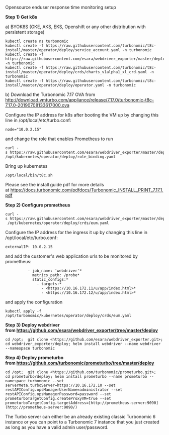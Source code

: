 Opensource enduser response time monitoring setup

**Step 1) Get k8s**

a) BYOK8S (GKE, AKS, EKS, Openshift or any other distribution with persistent storage)
````
kubectl create ns turbonomic
kubectl create -f https://raw.githubusercontent.com/turbonomic/t8c-install/master/operator/deploy/service_account.yaml -n turbonomic
kubectl create -f https://raw.githubusercontent.com/esara/webdriver_exporter/master/deploy/webdriver_yamls/role_binding.yaml -n turbonomic
kubectl create -f https://raw.githubusercontent.com/turbonomic/t8c-install/master/operator/deploy/crds/charts_v1alpha1_xl_crd.yaml -n turbonomic
kubectl create -f https://raw.githubusercontent.com/turbonomic/t8c-install/master/operator/deploy/operator.yaml -n turbonomic
````

b) Download the Turbonomic 7.17 OVA from <http://download.vmturbo.com/appliance/release/7.17.0/turbonomic-t8c-7.17.0-20190708133617000.ova>

Configure the IP address for k8s after booting the VM up by changing this line in /opt/local/etc/turbo.conf:
````
node="10.0.2.15"
````
and change the role that enables Prometheus to run
````
curl -s https://raw.githubusercontent.com/esara/webdriver_exporter/master/deploy/webdriver_yamls/role_binding.yaml > /opt/kubernetes/operator/deploy/role_binding.yaml
````
Bring up kubernetes
````
/opt/local/bin/t8c.sh
````
Please see the install guide pdf for more details at <https://docs.turbonomic.com/pdfdocs/Turbonomic_INSTALL_PRINT_7.17.1.pdf>

**Step 2) Configure prometheus**
````
curl -s https://raw.githubusercontent.com/esara/webdriver_exporter/master/deploy/webdriver_yamls/eum.yaml >  /opt/kubernetes/operator/deploy/crds/eum.yaml
````
Configure the IP address for the ingress it up by changing this line in /opt/local/etc/turbo.conf:
````
externalIP: 10.0.2.15
````

and add the customer's web application urls to be monitored by prometheus:
````
          - job_name: 'webdriver'*
            metrics_path: /probe*
            static_configs:*
              - targets:*
                - <https://10.16.172.11/u/app/index.html>*
                - <https://10.16.172.12/u/app/index.html>*
````
and apply the configuration
````
kubectl apply -f /opt/turbonomic/kubernetes/operator/deploy/crds/eum.yaml
````

**Step 3) Deploy webdriver from <https://github.com/esara/webdriver_exporter/tree/master/deploy>**
````
cd /opt;  git clone <https://github.com/esara/webdriver_exporter.git>;
cd webdriver_exporter/deploy; helm install webdriver --name webdriver --namespace turbonomic
````
**Step 4) Deploy prometurbo from <https://github.com/turbonomic/prometurbo/tree/master/deploy>**
````
cd /opt;  git clone <https://github.com/turbonomic/prometurbo.git>;
cd prometurbo/deploy; helm install prometurbo --name prometurbo --namespace turbonomic --set serverMeta.turboServer=https://10.16.172.10 --set restAPIConfig.opsManagerUserName=administrator --set restAPIConfig.opsManagerPassword=password --set prometurboTargetConfig.createProxyVM=true --set prometurboTargetConfig.targetAddress=[http://prometheus-server:9090](http://prometheus-server:9090/)
````
The Turbo server can either be an already existing classic Turbonomic 6 instance or you can point to a Turbonomic 7 instance that you just created as long as you have a valid admin user/password.